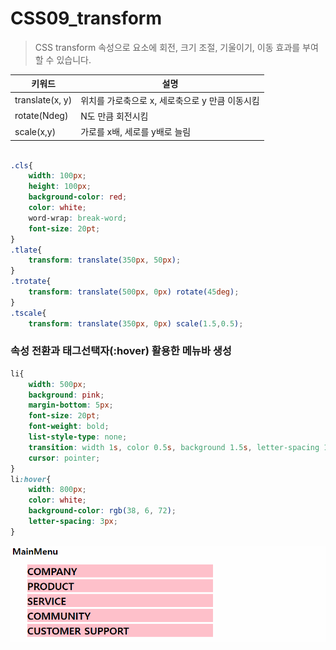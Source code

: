 # CSS09_transform

> CSS transform 속성으로 요소에 회전, 크기 조절, 기울이기, 이동 효과를 부여할 수 있습니다.
> 

| 키워드 | 설명 |
| --- | --- |
| translate(x, y) | 위치를 가로축으로 x, 세로축으로 y 만큼 이동시킴 |
| rotate(Ndeg) | N도 만큼 회전시킴 |
| scale(x,y) | 가로를 x배, 세로를 y배로 늘림 |

```css

.cls{
    width: 100px;
    height: 100px;
    background-color: red;
    color: white;
    word-wrap: break-word;
    font-size: 20pt;
}
.tlate{
    transform: translate(350px, 50px);
}
.trotate{
    transform: translate(500px, 0px) rotate(45deg);
}
.tscale{
    transform: translate(350px, 0px) scale(1.5,0.5);

```

### 속성 전환과 태그선택자(:hover) 활용한 메뉴바 생성

```css
li{
    width: 500px;
    background: pink;
    margin-bottom: 5px;
    font-size: 20pt;
    font-weight: bold;
    list-style-type: none;
    transition: width 1s, color 0.5s, background 1.5s, letter-spacing 1s;
    cursor: pointer;
}
li:hover{
    width: 800px;
    color: white;
    background-color: rgb(38, 6, 72);
    letter-spacing: 3px;
}
```

<img src=".\image\transform.gif" alt="transform" style="zoom:80%;" />